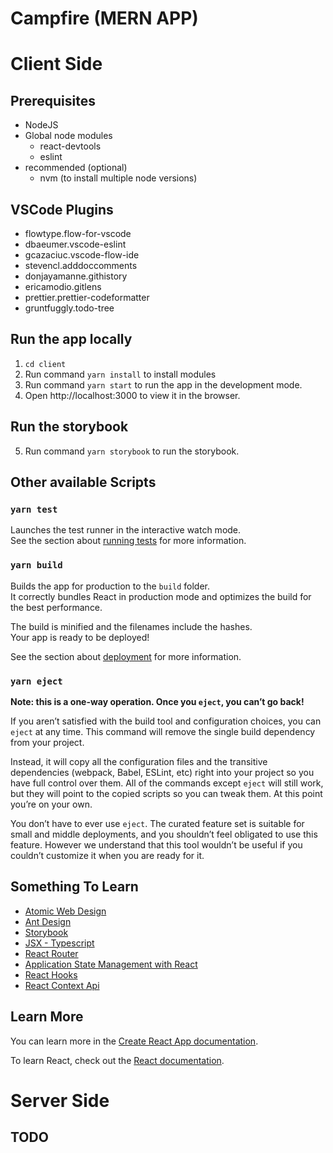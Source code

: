 # Campfire (MERN APP)


# Client Side
## Prerequisites

- NodeJS
- Global node modules
  - react-devtools
  - eslint
- recommended (optional)
  - nvm (to install multiple node versions)

## VSCode Plugins

- flowtype.flow-for-vscode
- dbaeumer.vscode-eslint
- gcazaciuc.vscode-flow-ide
- stevencl.adddoccomments
- donjayamanne.githistory
- ericamodio.gitlens
- prettier.prettier-codeformatter
- gruntfuggly.todo-tree

## Run the app locally

1. `cd client`
2. Run command `yarn install` to install modules
3. Run command `yarn start` to run the app in the development mode.
4. Open http://localhost:3000 to view it in the browser.

## Run the storybook
5. Run command `yarn storybook` to run the storybook.

## Other available Scripts

### `yarn test`

Launches the test runner in the interactive watch mode.\
See the section about [running tests](https://facebook.github.io/create-react-app/docs/running-tests) for more information.

### `yarn build`

Builds the app for production to the `build` folder.\
It correctly bundles React in production mode and optimizes the build for the best performance.

The build is minified and the filenames include the hashes.\
Your app is ready to be deployed!

See the section about [deployment](https://facebook.github.io/create-react-app/docs/deployment) for more information.

### `yarn eject`

**Note: this is a one-way operation. Once you `eject`, you can’t go back!**

If you aren’t satisfied with the build tool and configuration choices, you can `eject` at any time. This command will remove the single build dependency from your project.

Instead, it will copy all the configuration files and the transitive dependencies (webpack, Babel, ESLint, etc) right into your project so you have full control over them. All of the commands except `eject` will still work, but they will point to the copied scripts so you can tweak them. At this point you’re on your own.

You don’t have to ever use `eject`. The curated feature set is suitable for small and middle deployments, and you shouldn’t feel obligated to use this feature. However we understand that this tool wouldn’t be useful if you couldn’t customize it when you are ready for it.

## Something To Learn

- [Atomic Web Design](https://bradfrost.com/blog/post/atomic-web-design/)
- [Ant Design](https://ant.design/docs/react/introduce)
- [Storybook](https://storybook.js.org/docs/react/get-started/introduction)
- [JSX - Typescript](https://www.typescriptlang.org/docs/handbook/jsx.html)
- [React Router](https://reactrouter.com/web/guides/quick-start)
- [Application State Management with React](https://kentcdodds.com/blog/application-state-management-with-react)
- [React Hooks](https://reactjs.org/docs/hooks-reference.html)
- [React Context Api](https://reactjs.org/docs/context.html)

## Learn More

You can learn more in the [Create React App documentation](https://facebook.github.io/create-react-app/docs/getting-started).

To learn React, check out the [React documentation](https://reactjs.org/).

# Server Side

## TODO
